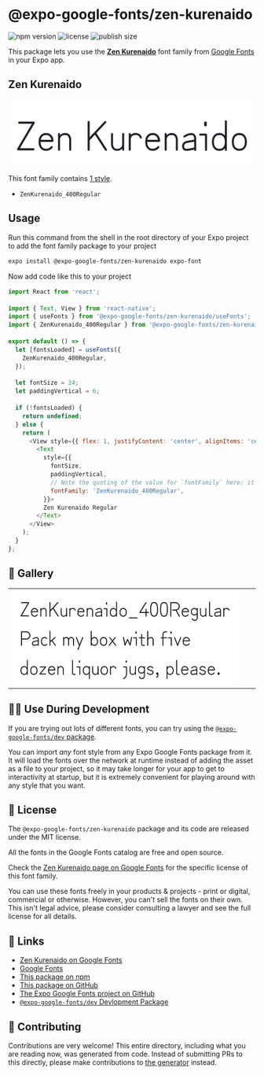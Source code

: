 # @expo-google-fonts/zen-kurenaido

![npm version](https://flat.badgen.net/npm/v/@expo-google-fonts/zen-kurenaido)
![license](https://flat.badgen.net/github/license/expo/google-fonts)
![publish size](https://flat.badgen.net/packagephobia/install/@expo-google-fonts/zen-kurenaido)

This package lets you use the [**Zen Kurenaido**](https://fonts.google.com/specimen/Zen+Kurenaido) font family from [Google Fonts](https://fonts.google.com/) in your Expo app.

## Zen Kurenaido

![Zen Kurenaido](./font-family.png)

This font family contains [1 style](#-gallery).

- `ZenKurenaido_400Regular`

## Usage

Run this command from the shell in the root directory of your Expo project to add the font family package to your project
```sh
expo install @expo-google-fonts/zen-kurenaido expo-font
```

Now add code like this to your project
```js
import React from 'react';

import { Text, View } from 'react-native';
import { useFonts } from '@expo-google-fonts/zen-kurenaido/useFonts';
import { ZenKurenaido_400Regular } from '@expo-google-fonts/zen-kurenaido/400Regular';

export default () => {
  let [fontsLoaded] = useFonts({
    ZenKurenaido_400Regular,
  });

  let fontSize = 24;
  let paddingVertical = 6;

  if (!fontsLoaded) {
    return undefined;
  } else {
    return (
      <View style={{ flex: 1, justifyContent: 'center', alignItems: 'center' }}>
        <Text
          style={{
            fontSize,
            paddingVertical,
            // Note the quoting of the value for `fontFamily` here; it expects a string!
            fontFamily: 'ZenKurenaido_400Regular',
          }}>
          Zen Kurenaido Regular
        </Text>
      </View>
    );
  }
};

```

## 🔡 Gallery


||||
|-|-|-|
|![ZenKurenaido_400Regular](.//400Regular/ZenKurenaido_400Regular.ttf.png)||||


## 👩‍💻 Use During Development

If you are trying out lots of different fonts, you can try using the [`@expo-google-fonts/dev` package](https://github.com/expo/google-fonts/tree/master/font-packages/dev#readme).

You can import *any* font style from any Expo Google Fonts package from it. It will load the fonts
over the network at runtime instead of adding the asset as a file to your project, so it may take longer
for your app to get to interactivity at startup, but it is extremely convenient
for playing around with any style that you want.

## 📖 License

The `@expo-google-fonts/zen-kurenaido` package and its code are released under the MIT license.

All the fonts in the Google Fonts catalog are free and open source.

Check the [Zen Kurenaido page on Google Fonts](https://fonts.google.com/specimen/Zen+Kurenaido) for the specific license of this font family.

You can use these fonts freely in your products & projects - print or digital, commercial or otherwise. However, you can't sell the fonts on their own. This isn't legal advice, please consider consulting a lawyer and see the full license for all details.

## 🔗 Links

- [Zen Kurenaido on Google Fonts](https://fonts.google.com/specimen/Zen+Kurenaido)
- [Google Fonts](https://fonts.google.com/)
- [This package on npm](https://www.npmjs.com/package/@expo-google-fonts/zen-kurenaido)
- [This package on GitHub](https://github.com/expo/google-fonts/tree/master/font-packages/zen-kurenaido)
- [The Expo Google Fonts project on GitHub](https://github.com/expo/google-fonts)
- [`@expo-google-fonts/dev` Devlopment Package](https://github.com/expo/google-fonts/tree/master/font-packages/dev)

## 🤝 Contributing

Contributions are very welcome! This entire directory, including what you are reading now, was generated from code. Instead of submitting PRs to this directly, please make contributions to [the generator](https://github.com/expo/google-fonts/tree/master/packages/generator) instead.

